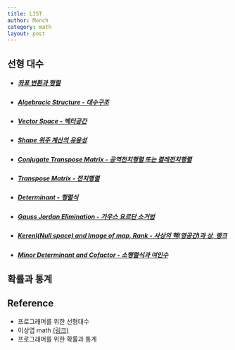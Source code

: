 ```yaml
---
title: LIST
author: Monch
category: math
layout: post
---
```


<h2>선형 대수</h2>

* ##### [좌표 변환과 행렬](https://songminkee.github.io/math/2020/05/02/Transformation_and_Matrix.html)

* ##### [Algebracic Structure - 대수구조](https://songminkee.github.io/math/2020/05/26/algebraic_structure.html)

* ##### [Vector Space - 벡터공간](https://songminkee.github.io/math/2020/05/26/vector_space.html)

* ##### [Shape 위주 계산의 유용성](https://songminkee.github.io/math/2020/05/02/Importance_Of_Shape.html)

* ##### [Conjugate Transpose Matrix - 공역전치행렬 또는 켤레전치행렬](https://songminkee.github.io/math/2020/05/02/Conjugate_Transpose_Matrix.html)

* ##### [Transpose Matrix - 전치행렬](https://songminkee.github.io/math/2020/05/02/Transpose_Matrix.html)

* ##### [Determinant - 행렬식](https://songminkee.github.io/math/2020/05/04/Determinant.html)

* ##### [Gauss Jordan Elimination - 가우스 요르단 소거법](https://songminkee.github.io/math/2020/05/05/Gauss_Jordan.html)

* ##### [Kerenl(Null space) and Image of map, Rank - 사상의 핵(영공간)과 상, 랭크](https://songminkee.github.io/math/2020/05/06/null_space_image.html)

* ##### [Minor Determinant and Cofactor - 소행렬식과 여인수](https://songminkee.github.io/math/2020/05/07/cofactor.html)



<h2>확률과 통계</h2>





## Reference

- 프로그래머를 위한 선형대수
- 이상엽 math [(링크)](https://www.youtube.com/channel/UC-7H7ZImLfGF97Y_EJ0vZzA)
- 프로그래머를 위한 확률과 통계


